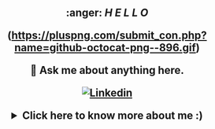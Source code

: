 <h2 align="center">
	:anger: <i>H E L L O </i>





(https://pluspng.com/submit_con.php?name=github-octocat-png--896.gif)
 
  💬 Ask me about anything here.
	  
[![Linkedin](https://img.shields.io/badge/linked-in-369?style=flat-square&logo=linkedin&logoColor=white&color=blue)](https://www.linkedin.com/in/siham-badyine)
	  




<details>
 <summary>Click here to know more about me :)</summary>

 <div align="center">
	 


 <table><tr><td valign="top" width="50%"><br>I 've started  my curriculum at the Holberton School Paris, France in January 2022 for being a Great Software Engineer to solve problems and help people.
  </td></tr></table></div>
  </details>
 

       

 
 

